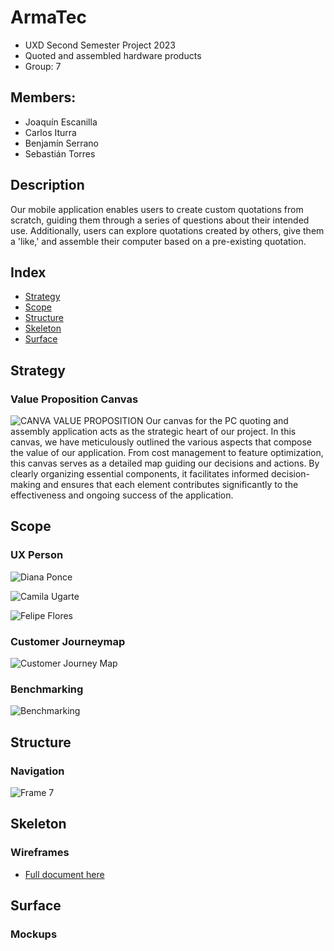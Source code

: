 # ArmaTec
- UXD Second Semester Project 2023
- Quoted and assembled hardware products
- Group: 7
## Members:
- Joaquín Escanilla
- Carlos Iturra
- Benjamín Serrano
- Sebastián Torres
## Description 
Our mobile application enables users to create custom quotations from scratch, guiding them through a series of questions about their intended use. Additionally, users can explore quotations created by others, give them a 'like,' and assemble their computer based on a pre-existing quotation.
## Index
- [Strategy](#strategy)
- [Scope](#scope)
- [Structure](#structure)
- [Skeleton](#skeleton)
- [Surface](#surface)
## Strategy
### Value Proposition Canvas
![CANVA VALUE PROPOSITION](https://github.com/SebaSTU12/ArmaTec-UXD/assets/108956185/64b3ee25-03c3-40e1-8c28-bfbfb2fe5b31)
Our canvas for the PC quoting and assembly application acts as the strategic heart of our project. In this canvas, we have meticulously outlined the various aspects that compose the value of our application. From cost management to feature optimization, this canvas serves as a detailed map guiding our decisions and actions. By clearly organizing essential components, it facilitates informed decision-making and ensures that each element contributes significantly to the effectiveness and ongoing success of the application.
## Scope
### UX Person
![Diana Ponce](https://github.com/SebaSTU12/ArmaTec-UXD/assets/108956185/559ec37a-e4ea-463d-99e2-b5a11ae11340)

![Camila Ugarte](https://github.com/SebaSTU12/ArmaTec-UXD/assets/108956185/1f82d16f-d88b-42d2-ada8-9f65c06d64d9)

![Felipe Flores](https://github.com/SebaSTU12/ArmaTec-UXD/assets/108956185/06d8eb7c-479e-4ec2-8503-46a72a682177)

### Customer Journeymap
![Customer Journey Map](https://github.com/SebaSTU12/ArmaTec-UXD/assets/108956185/5efeaf05-8d86-42a5-b073-e61b14deff79)
### Benchmarking
![Benchmarking](https://github.com/SebaSTU12/ArmaTec-UXD/assets/108956185/09a81d23-ac71-4121-aaca-e5013eff9367)
## Structure
### Navigation
![Frame 7](https://github.com/SebaSTU12/ArmaTec-UXD/assets/108956185/f46948df-d3d6-4c21-b877-e22aa57b2159)
## Skeleton
### Wireframes
- [Full document here](/Deliverables/Wireframes.pdf)
## Surface
### Mockups
